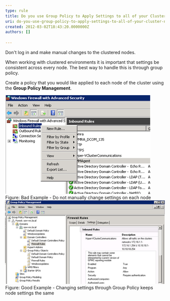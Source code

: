 ```yaml
---
type: rule
title: Do you use Group Policy to Apply Settings to all of your Cluster Nodes?
uri: do-you-use-group-policy-to-apply-settings-to-all-of-your-cluster-nodes
created: 2012-03-02T18:43:20.0000000Z
authors: []

---
```




<span class='intro'> <p>Don't log in and make manual changes to the clustered nodes.</p>
<p>When working with clustered environments it is important that settings be consistent across every node. The best way to handle this is through group policy.
</p> </span>

<p>Create a policy that you would like applied to each node of the cluster using the <strong>Group Policy Management</strong>.</p>
<img src="./group-policy-bad.jpg" alt="Group policy bad" class="ms-rteCustom-ImageArea" />
<span class="ms-rteCustom-FigureBad">Figure&#58; Bad Example - Do not manually change settings on each node</span>

<img src="./group-policy-good.jpg" alt="Group policy good" class="ms-rteCustom-ImageArea" />
<span class="ms-rteCustom-FigureGood">Figure&#58; Good Example - Changing settings through Group Policy keeps node settings the same</span>


